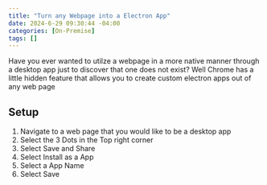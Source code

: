 ```yaml
---
title: "Turn any Webpage into a Electron App"
date: 2024-6-29 09:30:44 -04:00
categories: [On-Premise]
tags: []
---
```

Have you ever wanted to utilze a webpage in a more native manner through a desktop app just to discover that one does not exist? Well Chrome has a little hidden feature that allows you to create custom electron apps out of any web page

## Setup
1. Navigate to a web page that you would like to be a desktop app
2. Select the 3 Dots in the Top right corner
3. Select Save and Share
4. Select Install as a App
5. Select a App Name
6. Select Save